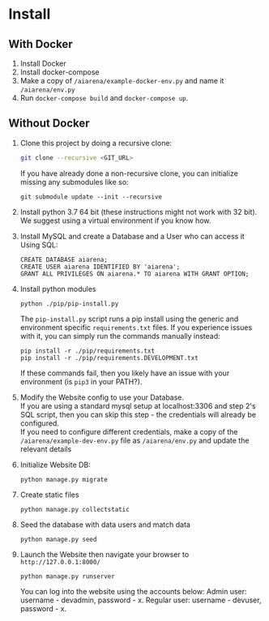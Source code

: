 # Install

## With Docker
1. Install Docker
2. Install docker-compose
3. Make a copy of `/aiarena/example-docker-env.py` and name it `/aiarena/env.py`
4. Run `docker-compose build` and `docker-compose up`.


## Without Docker
1. Clone this project by doing a recursive clone:
    ```bash
    git clone --recursive <GIT_URL>
    ```
   If you have already done a non-recursive clone, you can initialize missing any submodules like so:
   ```
   git submodule update --init --recursive
   ```

2. Install python 3.7 64 bit (these instructions might not work with 32 bit). We suggest using a virtual environment if you know how.

3. Install MySQL and create a Database and a User who can access it
    Using SQL:
    ```
    CREATE DATABASE aiarena;
    CREATE USER aiarena IDENTIFIED BY 'aiarena';
    GRANT ALL PRIVILEGES ON aiarena.* TO aiarena WITH GRANT OPTION;
    ```

4. Install python modules
    ```
    python ./pip/pip-install.py
    ```
   The `pip-install.py` script runs a pip install using the generic and environment specific `requirements.txt` files.
   If you experience issues with it, you can simply run the commands manually instead:
   ```
   pip install -r ./pip/requirements.txt
   pip install -r ./pip/requirements.DEVELOPMENT.txt
   ```
   If these commands fail, then you likely have an issue with your environment (is `pip3` in your PATH?).
   

5. Modify the Website config to use your Database.  
    If you are using a standard mysql setup at localhost:3306 and step 2's SQL script, then you can skip this step -
    the credentials will already be configured.  
    If you need to configure different credentials, make a copy of the `/aiarena/example-dev-env.py` file as
    `/aiarena/env.py` and update the relevant details

6. Initialize Website DB:
    ```
    python manage.py migrate
    ```

7. Create static files
   ```
   python manage.py collectstatic
   ```

8. Seed the database with data users and match data
    ```
    python manage.py seed
    ```

9. Launch the Website then navigate your browser to `http://127.0.0.1:8000/`
    ```
    python manage.py runserver
    ```
    You can log into the website using the accounts below:
    Admin user: username - devadmin, password - x.
    Regular user: username - devuser, password - x.
